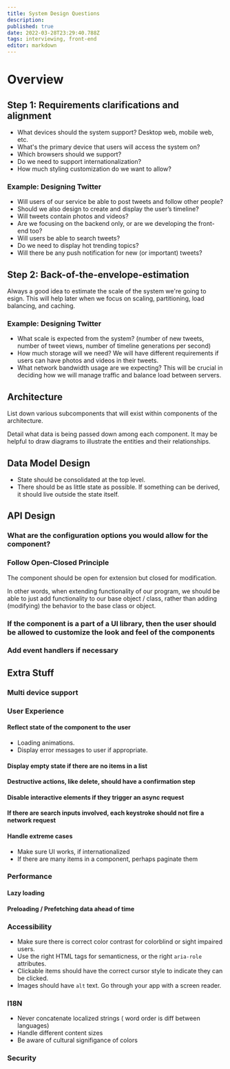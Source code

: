 ```yaml
---
title: System Design Questions
description: 
published: true
date: 2022-03-28T23:29:40.788Z
tags: interviewing, front-end
editor: markdown
---
```


# Overview
## Step 1: Requirements clarifications and alignment
- What devices should the system support? Desktop web, mobile web, etc.
- What's the primary device that users will access the system on?
- Which browsers should we support?
- Do we need to support internationalization?
- How much styling customization do we want to allow?

### Example: Designing Twitter
- Will users of our service be able to post tweets and follow other people?
- Should we also design to create and display the user’s timeline?
- Will tweets contain photos and videos?
- Are we focusing on the backend only, or are we developing the front-end too?
- Will users be able to search tweets?
- Do we need to display hot trending topics?
- Will there be any push notification for new (or important) tweets?

## Step 2: Back-of-the-envelope-estimation
Always a good idea to estimate the scale of the system we're going to esign. This will help later when we focus on scaling, partitioning, load balancing, and caching. 
### Example: Designing Twitter
- What scale is expected from the system? (number of new tweets, number of tweet views, number of timeline generations per second)
- How much storage will we need? We will have different requirements if users can have photos and videos in their tweets.
- What network bandwidth usage are we expecting? This will be crucial in deciding how we will manage traffic and balance load between servers.
## Architecture
List down various subcomponents that will exist within components of the architecture. 

Detail what data is being passed down among each component. It may be helpful to draw diagrams to illustrate the entities and their relationships.
## Data Model Design
- State should be consolidated at the top level. 
- There should be as little state as possible. If something can be derived, it should live outside the state itself.
## API Design
### What are the configuration options you would allow for the component?
### Follow Open-Closed Principle
The component should be open for extension but closed for modification.

In other words, when extending functionality of our program, we should be able to just add functionality to our base object / class, rather than adding (modifying) the behavior to the base class or object.
### If the component is a part of a UI library, then the user should be allowed to customize the look and feel of the components
### Add event handlers if necessary 
## Extra Stuff
### Multi device support
### User Experience
#### Reflect state of the component to the user
- Loading animations. 
- Display error messages to user if appropriate.
#### Display empty state if there are no items in a list
#### Destructive actions, like delete, should have a confirmation step
#### Disable interactive elements if they trigger an async request
#### If there are search inputs involved, each keystroke should not fire a network request
#### Handle extreme cases
- Make sure UI works, if internationalized
- If there are many items in a component, perhaps paginate them
### Performance
#### Lazy loading
#### Preloading / Prefetching data ahead of time
### Accessibility
- Make sure there is correct color contrast for colorblind or sight impaired users.
- Use the right HTML tags for semanticness, or the right `aria-role` attributes.
- Clickable items should have the correct cursor style to indicate they can be clicked.
- Images should have `alt` text. Go through your app with a screen reader.
### I18N
- Never concatenate localized strings ( word order is diff between languages)
- Handle different content sizes
- Be aware of cultural signifigance of colors
### Security